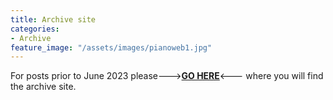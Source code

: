 ```yaml
---
title: Archive site
categories:
- Archive
feature_image: "/assets/images/pianoweb1.jpg"
---
```


For posts prior to June 2023 please--->**[GO HERE](https://displacementactivities1.wordpress.com/)**<--- where you will find the archive site.
